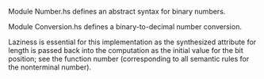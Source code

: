 Module Number.hs defines an abstract syntax for binary numbers.

Module Conversion.hs defines a binary-to-decimal number conversion.

Laziness is essential for this implementation as the synthesized attribute for length is passed back into the computation as the initial value for the bit position; see the function number (corresponding to all semantic rules for the nonterminal number).
